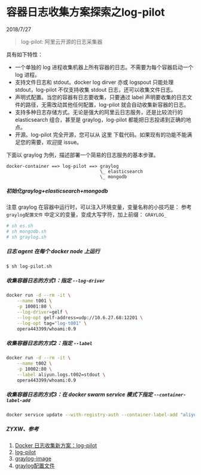 # 容器日志收集方案探索之log-pilot
2018/7/27

> log-pilot: 阿里云开源的日志采集器

具有如下特性：

* 一个单独的 log 进程收集机器上所有容器的日志。不需要为每个容器启动一个 log 进程。
* 支持文件日志和 stdout。docker log dirver 亦或 logspout 只能处理 stdout，log-pilot 不仅支持收集 stdout 日志，还可以收集文件日志。
* 声明式配置。当您的容器有日志要收集，只要通过 label 声明要收集的日志文件的路径，无需改动其他任何配置，log-pilot 就会自动收集新容器的日志。
* 支持多种日志存储方式。无论是强大的阿里云日志服务，还是比较流行的 elasticsearch 组合，甚至是 graylog，log-pilot 都能把日志投递到正确的地点。
* 开源。log-pilot 完全开源，您可以从 这里 下载代码。如果现有的功能不能满足您的需要，欢迎提 issue。


下面以 graylog 为例，描述部署一个简易的日志服务的基本步骤。
```
docker-container ==> log-pilot ==> graylog
                                   \_ elasticsearch
                                   \_ mongodb
```

##### 初始化graylog+elasticsearch+mongodb
注意 graylog 在容器中运行时，可以注入环境变量，变量名称的小技巧是：
参考 `graylog配置文件` 中定义的变量，变成大写字符，加上前缀： `GRAYLOG_`

```bash
# sh es.sh
# sh mongodb.sh
# sh graylog.sh

```

##### 日志 agent 在每个 docker node 上运行
```bash
$ sh log-pilot.sh

```


##### 收集容器日志的方式1：指定 `--log-driver`
```bash
docker run -d --rm -it \
    --name t001 \
    -p 10001:80 \
    --log-driver=gelf \
    --log-opt gelf-address=udp://10.6.27.68:12201 \
    --log-opt tag="log-t001" \
    opera443399/whoami:0.9

```

##### 收集容器日志的方式2：指定 `--label`
```bash
docker run -d --rm -it \
    --name t002 \
    -p 10002:80 \
    --label aliyun.logs.t002=stdout \
    opera443399/whoami:0.9

```


##### 收集容器日志的方式3：在 docker swarm service 模式下指定 `--container-label-add`
```bash
docker service update --with-registry-auth --container-label-add "aliyun.logs.t003=stdout" t003

```



##### ZYXW、参考
1. [Docker 日志收集新方案：log-pilot](https://help.aliyun.com/document_detail/50441.html)
2. [log-pilot](https://github.com/AliyunContainerService/log-pilot/releases)
3. [graylog-image](https://hub.docker.com/r/graylog/graylog/)
3. [graylog配置文件](https://github.com/Graylog2/graylog-docker/blob/2.4/config/graylog.conf)
